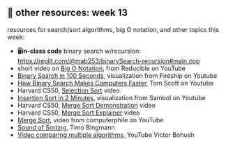 ## 🤖 other resources: week 13

resources for search/sort algorithms, big O notation, and other topics this week:
- 🖥️**in-class code** binary search w/recursion: https://replit.com/@mab253/binarySearch-recursion#main.cpp
- short video on  [Big O Notation](https://youtu.be/Q_1M2JaijjQ), from Reducible on YouTube
- [Binary Search in 100 Seconds](https://www.youtube.com/watch?v=MFhxShGxHWc), visualization from Fireship on Youtube
- [How Binary Search Makes Computers Faster](https://www.youtube.com/watch?v=KXJSjte_OAI), Tom Scott on Youtube
- Harvard CS50, [Selection Sort](https://video.cs50.io/3hH8kTHFw2A?start=47) video
- [Insertion Sort in 2 Minutes](https://www.youtube.com/watch?v=JU767SDMDvA), visualization from Sambol on Youtube
- Harvard CS50, [Merge Sort Demonstration](https://video.cs50.io/4oqjcKenCH8) video
- Harvard CS50, [Merge Sort Explainer](https://video.cs50.io/Ns7tGNbtvV4) video
- [Merge Sort](https://www.youtube.com/watch?v=kgBjXUE_Nwc&t=182s), video from computerphile on YouTube
- [Sound of Sorting](https://panthema.net/2013/sound-of-sorting/), Timo Bingmann
- [Video comparing multiple algorithms](https://www.youtube.com/watch?v=ZZuD6iUe3Pc&list=UULP_hF6e1ELHXF-xtVvLjkq9g&index=1), YouTube Victor Bohush
